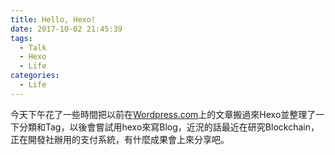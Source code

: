 ```yaml
---
title: Hello, Hexo!
date: 2017-10-02 21:45:39
tags:
  - Talk
  - Hexo
  - Life
categories:
  - Life
---
```


今天下午花了一些時間把以前在[Wordpress.com](https://team6612.wordpress.com/)上的文章搬過來Hexo並整理了一下分類和Tag，以後會嘗試用hexo來寫Blog，近況的話最近在研究Blockchain，正在開發社辦用的支付系統，有什麼成果會上來分享吧。